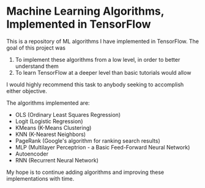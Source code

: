 # Machine Learning Algorithms, Implemented in TensorFlow
This is a repository of ML algorithms I have implemented in TensorFlow. The goal of this project was 

1. To implement these algorithms from a low level, in order to better understand them
2. To learn TensorFlow at a deeper level than basic tutorials would allow

I  would highly recommend this task to anybody seeking to accomplish either objective. 

The algorithms implemented are:

* OLS (Ordinary Least Squares Regression)
* Logit (Logistic Regression)
* KMeans (K-Means Clustering)
* KNN (K-Nearest Neighbors)
* PageRank (Google's algorithm for ranking search results)
* MLP (Multilayer Perceptrion - a Basic Feed-Forward Neural Network)
* Autoencoder
* RNN (Recurrent Neural Network)

My hope is to continue adding algorithms and improving these implementations with time.